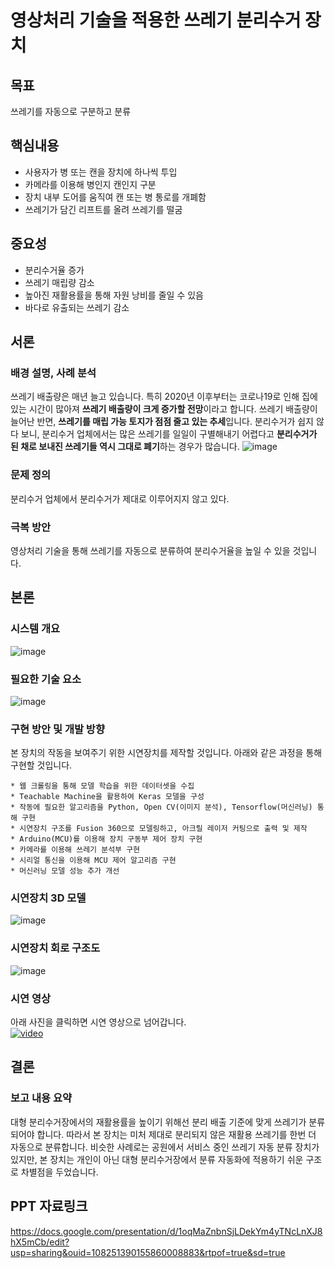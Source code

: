 # 영상처리 기술을 적용한 쓰레기 분리수거 장치

## 목표
쓰레기를 자동으로 구분하고 분류

## 핵심내용
* 사용자가 병 또는 캔을 장치에 하나씩 투입
* 카메라를 이용해 병인지 캔인지 구분
* 장치 내부 도어를 움직여 캔 또는 병 통로를 개폐함
* 쓰레기가 담긴 리프트를 올려 쓰레기를 떨굼


## 중요성
* 분리수거율 증가
* 쓰레기 매립량 감소
* 높아진 재활용률을 통해 자원 낭비를 줄일 수 있음
* 바다로 유출되는 쓰레기 감소


## 서론
### 배경 설명, 사례 분석
쓰레기 배출량은 매년 늘고 있습니다. 특히 2020년 이후부터는 코로나19로 인해 집에 있는 시간이 많아져 **쓰레기 배출량이 크게 증가할 전망**이라고 합니다. 쓰레기 배출량이 늘어난 반면, **쓰레기를 매립 가능 토지가 점점 줄고 있는 추세**입니다.
분리수거가 쉽지 않다 보니, 분리수거 업체에서는 많은 쓰레기를 일일이 구별해내기 어렵다고 **분리수거가 된 채로 보내진 쓰레기들 역시 그대로 폐기**하는 경우가 많습니다.
![image](https://user-images.githubusercontent.com/51695816/145290895-45fe4a67-f1d5-48f0-bfe0-fec91648e510.png)

### 문제 정의
분리수거 업체에서 분리수거가 제대로 이루어지지 않고 있다.

### 극복 방안
영상처리 기술을 통해 쓰레기를 자동으로 분류하여 분리수거율을 높일 수 있을 것입니다.

## 본론
### 시스템 개요
![image](https://user-images.githubusercontent.com/51695816/145291711-1511a55c-406e-4375-b05b-e1e463572cd7.png)

### 필요한 기술 요소
![image](https://user-images.githubusercontent.com/51695816/145291528-dab74700-8839-408c-8f2c-c6468bc2de1c.png)

### 구현 방안 및 개발 방향
본 장치의 작동을 보여주기 위한 시연장치를 제작할 것입니다. 아래와 같은 과정을 통해 구현할 것입니다.
```
* 웹 크롤링을 통해 모델 학습을 위한 데이터셋을 수집
* Teachable Machine을 활용하여 Keras 모델을 구성
* 작동에 필요한 알고리즘을 Python, Open CV(이미지 분석), Tensorflow(머신러닝) 통해 구현
* 시연장치 구조를 Fusion 360으로 모델링하고, 아크릴 레이저 커팅으로 출력 및 제작
* Arduino(MCU)를 이용해 장치 구동부 제어 장치 구현
* 카메라를 이용해 쓰레기 분석부 구현
* 시리얼 통신을 이용해 MCU 제어 알고리즘 구현
* 머신러닝 모델 성능 추가 개선
```
### 시연장치 3D 모델
![image](https://user-images.githubusercontent.com/51695816/145291458-f2ed3b83-dc11-42ad-8d97-65b69699add5.png)
### 시연장치 회로 구조도
![image](https://user-images.githubusercontent.com/51695816/145291489-fe51ef6d-be53-4f7a-969c-7332fd08f6d0.png)

### 시연 영상
아래 사진을 클릭하면 시연 영상으로 넘어갑니다.\
[![video](https://img.youtube.com/vi/uG-Ktd_xKt0/0.jpg)](https://www.youtube.com/watch?v=uG-Ktd_xKt0)

## 결론
### 보고 내용 요약
대형 분리수거장에서의 재활용률을 높이기 위해선 분리 배출 기준에 맞게 쓰레기가 분류되어야 합니다. 따라서 본 장치는 미처 제대로 분리되지 않은 재활용 쓰레기를 한번 더 자동으로 분류합니다. 비슷한 사례로는 공원에서 서비스 중인 쓰레기 자동 분류 장치가 있지만, 본 장치는 개인이 아닌 대형 분리수거장에서 분류 자동화에 적용하기 쉬운 구조로 차별점을 두었습니다.

## PPT 자료링크
https://docs.google.com/presentation/d/1oqMaZnbnSjLDekYm4yTNcLnXJ8hX5mCb/edit?usp=sharing&ouid=108251390155860008883&rtpof=true&sd=true

